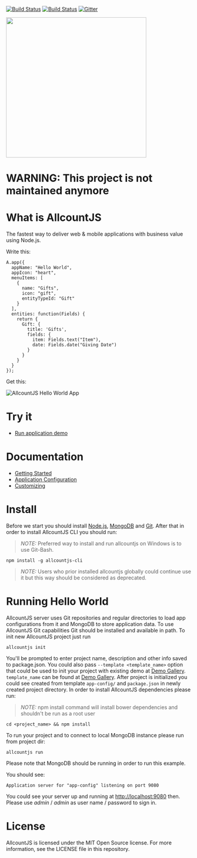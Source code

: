[![Build Status](https://travis-ci.org/allcount/allcountjs.svg?branch=master)](https://travis-ci.org/allcount/allcountjs)
[![Build Status](https://ci.appveyor.com/api/projects/status/github/allcount/allcountjs?svg=true)](https://ci.appveyor.com/project/paveltiunov/allcountjs)
[![Gitter](https://badges.gitter.im/Join%20Chat.svg)](https://gitter.im/allcount/allcountjs?utm_source=badge&utm_medium=badge&utm_campaign=pr-badge)

<img src="https://allcountjs.com/assets/images/allcountjs-logo-card.png" width="381">

# WARNING: This project is not maintained anymore

# What is AllcountJS

The fastest way to deliver web & mobile applications with business value using Node.js.

Write this:

```
A.app({
  appName: "Hello World",
  appIcon: "heart",
  menuItems: [
    {
      name: "Gifts",
      icon: "gift",
      entityTypeId: "Gift"
    }
  ],
  entities: function(Fields) {
    return {
      Gift: {
        title: 'Gifts',
        fields: {
          item: Fields.text("Item"),
          date: Fields.date("Giving Date")
        }
      }
    }
  }
});
```

Get this:

![AllcountJS Hello World App](https://allcountjs.com/assets/images/allcountjs-splash.png)

# Try it

- [Run application demo](http://allcountjs.com/#demo)

# Documentation

- [Getting Started](http://allcountjs.com/docs/getting-started)
- [Application Configuration](http://allcountjs.com/docs/apps)
- [Customizing](http://allcountjs.com/docs/server)

# Install
Before we start you should install [Node.js](http://nodejs.org/), [MongoDB](http://www.mongodb.org/) and [Git](http://git-scm.com/).
After that in order to install AllcountJS CLI you should run:

> *NOTE:* Preferred way to install and run allcountjs on Windows is to use Git-Bash.

```
npm install -g allcountjs-cli
```

> *NOTE:* Users who prior installed allcountjs globally could continue use it but this way should be considered as deprecated.

# Running Hello World
AllcountJS server uses Git repositories and regular directories to load app configurations from it and MongoDB to store application data.
To use AllcountJS Git capabilities Git should be installed and available in path.
To init new AllcountJS project just run

```
allcountjs init
```

You'll be prompted to enter project name, description and other info saved to package.json.
You could also pass `--template <template_name>` option that could be used to init your project with existing demo at [Demo Gallery](https://allcountjs.com/entity/DemoGallery).
`template_name` can be found at [Demo Gallery](https://allcountjs.com/entity/DemoGallery).
After project is initialized you could see created from template `app-config/` and `package.json` in newly created project directory.
In order to install AllcountJS dependencies please run:

> *NOTE:* npm install command will install bower dependencies and shouldn't be run as a root user

```
cd <project_name> && npm install
```

To run your project and to connect to local MongoDB instance please run from project dir:

```
allcountjs run
```

Please note that MongoDB should be running in order to run this example.

You should see:

```
Application server for "app-config" listening on port 9080
```

You could see your server up and running at [http://localhost:9080](http://localhost:9080) then. Please use *admin* / *admin* as user name / password to sign in.

# License
AllcountJS is licensed under the MIT Open Source license. For more information, see the LICENSE file in this repository.
